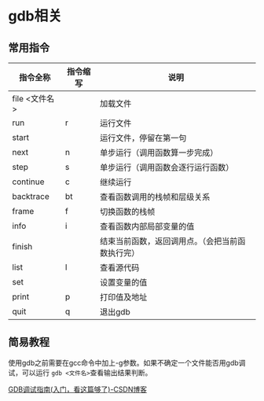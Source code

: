 # gdb相关

## 常用指令

| 指令全称      | 指令缩写 | 说明                                             |
| ------------- | -------- | ------------------------------------------------ |
| file <文件名> |          | 加载文件                                         |
| run           | r        | 运行文件                                         |
| start         |          | 运行文件，停留在第一句                           |
| next          | n        | 单步运行（调用函数算一步完成）                   |
| step          | s        | 单步运行（调用函数会逐行运行函数）               |
| continue      | c        | 继续运行                                         |
| backtrace     | bt       | 查看函数调用的栈帧和层级关系                     |
| frame         | f        | 切换函数的栈帧                                   |
| info          | i        | 查看函数内部局部变量的值                         |
| finish        |          | 结束当前函数，返回调用点。（会把当前函数执行完） |
| list          | l        | 查看源代码                                       |
| set           |          | 设置变量的值                                     |
| print         | p        | 打印值及地址                                     |
| quit          | q        | 退出gdb                                          |

## 简易教程

使用gdb之前需要在gcc命令中加上-g参数。如果不确定一个文件能否用gdb调试，可以运行 `gdb <文件名>`查看输出结果判断。

[GDB调试指南(入门，看这篇够了)-CSDN博客](https://blog.csdn.net/chen1415886044/article/details/105094688)